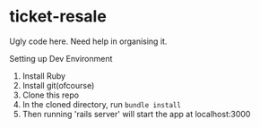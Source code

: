 # ticket-resale
Ugly code here. Need help in organising it.

Setting up Dev Environment
1) Install Ruby
2) Install git(ofcourse)
3) Clone this repo
4) In the cloned directory, run `bundle install`
5) Then running 'rails server' will start the app at localhost:3000
